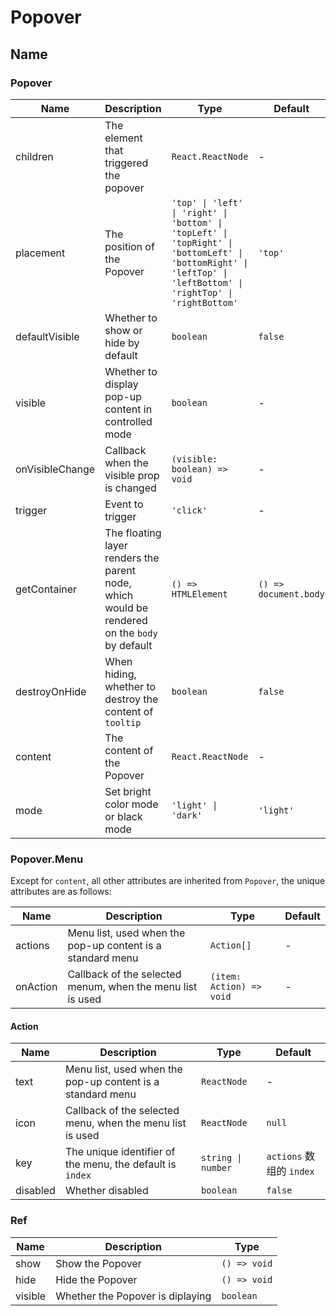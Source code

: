 # Popover

<code src="./demos/index.tsx"></code>

## Name

### Popover

| Name            | Description                                                                                  | Type                                                                                                                                                             | Default               |
| --------------- | -------------------------------------------------------------------------------------------- | ---------------------------------------------------------------------------------------------------------------------------------------------------------------- | --------------------- |
| children        | The element that triggered the popover                                                       | `React.ReactNode`                                                                                                                                                | -                     |
| placement       | The position of the Popover                                                                  | `'top' \| 'left' \| 'right' \| 'bottom' \| 'topLeft' \| 'topRight' \| 'bottomLeft' \| 'bottomRight' \| 'leftTop' \| 'leftBottom' \| 'rightTop' \| 'rightBottom'` | `'top'`               |
| defaultVisible  | Whether to show or hide by default                                                           | `boolean`                                                                                                                                                        | `false`               |
| visible         | Whether to display pop-up content in controlled mode                                         | `boolean`                                                                                                                                                        | -                     |
| onVisibleChange | Callback when the visible prop is changed                                                    | `(visible: boolean) => void`                                                                                                                                     | -                     |
| trigger         | Event to trigger                                                                             | `'click'`                                                                                                                                                        | -                     |
| getContainer    | The floating layer renders the parent node, which would be rendered on the `body` by default | `() => HTMLElement`                                                                                                                                              | `() => document.body` |
| destroyOnHide   | When hiding, whether to destroy the content of `tooltip`                                     | `boolean`                                                                                                                                                        | `false`               |
| content         | The content of the Popover                                                                   | `React.ReactNode`                                                                                                                                                | -                     |
| mode            | Set bright color mode or black mode                                                          | `'light' \| 'dark'`                                                                                                                                              | `'light'`             |

### Popover.Menu

Except for `content`, all other attributes are inherited from `Popover`, the unique attributes are as follows:

| Name     | Description                                                | Type                     | Default |
| -------- | ---------------------------------------------------------- | ------------------------ | ------- |
| actions  | Menu list, used when the pop-up content is a standard menu | `Action[]`               | -       |
| onAction | Callback of the selected menum, when the menu list is used | `(item: Action) => void` | -       |

#### Action

| Name     | Description                                                | Type               | Default                  |
| -------- | ---------------------------------------------------------- | ------------------ | ------------------------ |
| text     | Menu list, used when the pop-up content is a standard menu | `ReactNode`        | -                        |
| icon     | Callback of the selected menu, when the menu list is used  | `ReactNode`        | `null`                   |
| key      | The unique identifier of the menu, the default is `index`  | `string \| number` | `actions` 数组的 `index` |
| disabled | Whether disabled                                           | `boolean`          | `false`                  |

### Ref

| Name    | Description                      | Type         |
| ------- | -------------------------------- | ------------ |
| show    | Show the Popover                 | `() => void` |
| hide    | Hide the Popover                 | `() => void` |
| visible | Whether the Popover is diplaying | `boolean`    |

